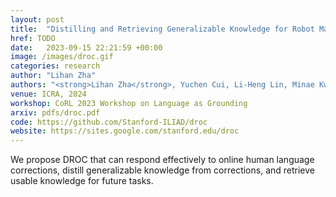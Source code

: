 ```yaml
---
layout: post
title:  "Distilling and Retrieving Generalizable Knowledge for Robot Manipulation via Language Corrections"
href: TODO
date:   2023-09-15 22:21:59 +00:00
image: /images/droc.gif
categories: research
author: "Lihan Zha"
authors: "<strong>Lihan Zha</strong>, Yuchen Cui, Li-Heng Lin, Minae Kwon, Montserrat Gonzalez Arenas, Andy Zeng, Fei Xia, Dorsa Sadigh"
venue: ICRA, 2024
workshop: CoRL 2023 Workshop on Language as Grounding
arxiv: pdfs/droc.pdf
code: https://github.com/Stanford-ILIAD/droc
website: https://sites.google.com/stanford.edu/droc
---
```

We propose DROC that can respond effectively to online human language corrections, distill generalizable knowledge from corrections, and retrieve usable knowledge for future tasks.